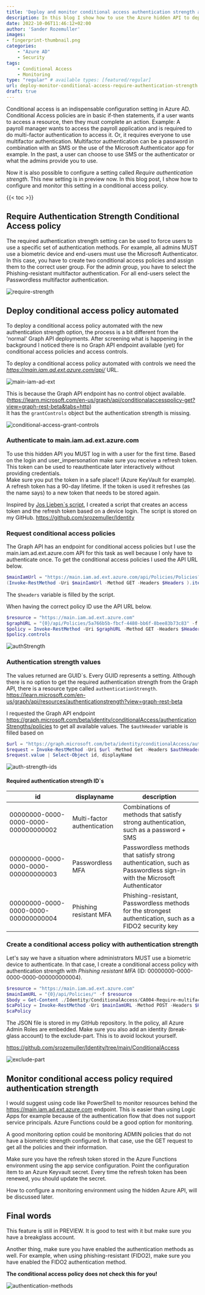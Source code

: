 ```yaml
---
title: 'Deploy and monitor conditional access authentication strength automated'
description: In this blog I show how to use the Azure hidden API to deploy and monitor the new conditional access authentication strength in an automated way.
date: 2022-10-06T11:46:12+02:00
author: 'Sander Rozemuller'
images:
- fingerprint-thumbnail.png
categories:
    - "Azure AD"
    - Security
tags:
    - Conditional Access
    - Monitoring
type: "regular" # available types: [featured/regular]
url: deploy-monitor-conditional-access-require-authentication-strength
draft: true
---
```


Conditional access is an indispensable configuration setting in Azure AD. Conditional Access policies are in basic if-then statements, if a user wants to access a resource, then they must complete an action. Example: A payroll manager wants to access the payroll application and is required to do multi-factor authentication to access it. Or, it requires everyone to use multifactor authentication. Multifactor authentication can be a password in combination with an SMS or the use of the Microsoft Authenticator app for example. 
In the past, a user can choose to use SMS or the authenticator or what the admins provide you to use.

Now it is also possible to configure a setting called *Require authentication strength*. This new setting is in preview now. In this blog post, I show how to configure and monitor this setting in a conditional access policy.

{{< toc >}}

## Require Authentication Strength Conditional Access policy
The required authentication strength setting can be used to force users to use a specific set of authentication methods. For example, all admins MUST use a biometric device and end-users must use the Microsoft Authenticator. In this case, you have to create two conditional access policies and assign them to the correct user group. For the admin group, you have to select the Phishing-resistant multifactor authentication. For all end-users select the Passwordless multifactor authentication. 

![require-strength](require-strength.png)


## Deploy conditional access policy automated
To deploy a conditional access policy automated with the new authentication strength option, the process is a bit different from the 'normal' Graph API deployments. After screening what is happening in the background I noticed there is no Graph API endpoint available (yet) for conditional access policies and access controls.  

To deploy a conditional access policy automated with controls we need the *https://main.iam.ad.ext.azure.com/api/* URL.   

![main-iam-ad-ext](main-iam-ad-ext.png)

This is because the Graph API endpoint has no control object available. (https://learn.microsoft.com/en-us/graph/api/conditionalaccesspolicy-get?view=graph-rest-beta&tabs=http)  
It has the ```grantControls``` object but the authentication strength is missing.

![conditional-access-grant-controls](conditional-access-grant-controls.png)

### Authenticate to main.iam.ad.ext.azure.com
To use this hidden API you MUST log in with a user for the first time. Based on the login and user_impersonation make sure you receive a refresh token. This token can be used to reauthenticate later interactively without providing credentials.   
Make sure you put the token in a safe place!! (Azure KeyVault for example).  
A refresh token has a 90-day lifetime. If the token is used it refreshes (as the name says) to a new token that needs to be stored again.

Inspired by [Jos Lieben`s script](https://www.lieben.nu/liebensraum/2020/04/calling-graph-and-other-apis-silently-for-an-mfa-enabled-account/), I created a script that creates an access token and the refresh token based on a device login.
The script is stored on my GitHub. https://github.com/srozemuller/Identity


### Request conditional access policies
The Graph API has an endpoint for conditional access policies but I use the main.iam.ad.ext.azure.com API for this task as well because I only have to authenticate once. 
To get the conditional access policies I used the API URL below.

```powershell
$mainIamUrl = "https://main.iam.ad.ext.azure.com/api/Policies/Policies?top=10&nextLink=null&appId=&includeBaseline=true"
(Invoke-RestMethod -Uri $mainIamUrl -Method GET -Headers $Headers ).items
```  

The ```$headers``` variable is filled by the script.

When having the correct policy ID use the API URL below.

```powershell
$resource = "https://main.iam.ad.ext.azure.com"
$graphURL = "{0}/api/Policies/5a766b5b-fbcf-4480-bb6f-8bee83b73c83" -f $resource
$policy = Invoke-RestMethod -Uri $graphURL -Method GET -Headers $Headers
$policy.controls
```

![authStrength](authStrength.png)

### Authentication strength values
The values returned are GUID`s. Every GUID represents a setting. Although there is no option to get the required authentication strength from the Graph API, there is a resource type called ```authenticationStrength```. https://learn.microsoft.com/en-us/graph/api/resources/authenticationstrength?view=graph-rest-beta  

I requested the Graph API endpoint https://graph.microsoft.com/beta/identity/conditionalAccess/authenticationStrengths/policies to get all available values.
The ```$authHeader``` variable is filled based on 


```powershell
$url = "https://graph.microsoft.com/beta/identity/conditionalAccess/authenticationStrengths/policies"
$request = Invoke-RestMethod -Uri $url -Method Get -Headers $authHeader
$request.value | Select-Object id, displayName
```

![auth-strength-ids](auth-strength-ids.png)

#### Required authentication strength ID`s
|id|displayname|description|
|--|--|--|
|00000000-0000-0000-0000-000000000002|Multi-factor authentication|Combinations of methods that satisfy strong authentication, such as a password + SMS|
|00000000-0000-0000-0000-000000000003|Passwordless MFA|Passwordless methods that satisfy strong authentication, such as Passwordless sign-in with the Microsoft  Authenticator|
|00000000-0000-0000-0000-000000000004|Phishing resistant MFA|Phishing-resistant, Passwordless methods for the strongest authentication, such as a FIDO2 security key|

### Create a conditional access policy with authentication strength
Let's say we have a situation where administrators MUST use a biometric device to authenticate. In that case, I create a conditional access policy with authentication strength with *Phishing resistant MFA* (ID: 00000000-0000-0000-0000-000000000004). 

```powershell
$resource = "https://main.iam.ad.ext.azure.com"
$mainIamURL = "{0}/api/Policies/" -f $resource
$body = Get-Content ./Identity/ConditionalAccess/CA004-Require-multifactor-authentication-for-all-admins.json
$caPolicy = Invoke-RestMethod -Uri $mainIamURL -Method POST -Headers $Headers -Body $body
$caPolicy
```

The JSON file is stored in my GitHub repository. In the policy, all Azure Admin Roles are embedded. Make sure you also add an identity (break-glass account) to the exclude-part. This is to avoid lockout yourself. 

https://github.com/srozemuller/Identity/tree/main/ConditionalAccess

![exclude-part](exclude-part.png)


## Monitor conditional access policy required authentication strength
I would suggest using code like PowerShell to monitor resources behind the https://main.iam.ad.ext.azure.com endpoint. This is easier than using Logic Apps for example because of the authentication flow that does not support service principals.
Azure Functions could be a good option for monitoring.

A good monitoring option could be monitoring ADMIN policies that do not have a biometric strength configured. 
In that case, use the GET request to get all the policies and their information. 

Make sure you have the refresh token stored in the Azure Functions environment using the app service configuration. Point the configuration item to an Azure Keyvault secret. Every time the refresh token has been renewed, you should update the secret.

How to configure a monitoring environment using the hidden Azure API, will be discussed later. 

## Final words
This feature is still in PREVIEW. It is good to test with it but make sure you have a breakglass account. 

Another thing, make sure you have enabled the authentication methods as well. For example, when using phishing-resistant (FIDO2), make sure you have enabled the FIDO2 authentication method.  

**The conditional access policy does not check this for you!**

![authentication-methods](authentication-methods.png)